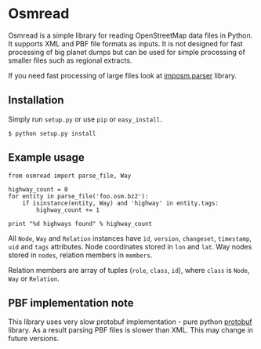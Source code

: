 # Osmread

Osmread is a simple library for reading OpenStreetMap data files in Python. It
supports XML and PBF file formats as inputs. It is not designed for fast
processing of big planet dumps but can be used for simple processing of smaller
files such as regional extracts.

If you need fast processing of large files look at 
[imposm.parser][imposm.parser] library.


## Installation

Simply run `setup.py` or use `pip` or `easy_install`.

    $ python setup.py install


## Example usage

    from osmread import parse_file, Way

    highway_count = 0
    for entity in parse_file('foo.osm.bz2'):
        if isinstance(entity, Way) and 'highway' in entity.tags:
            highway_count += 1

    print "%d highways found" % highway_count

All `Node`, `Way` and `Relation` instances have `id`, `version`, `changeset`,
`timestamp`, `uid` and `tags` attributes. Node coordinates stored in `lon` and
`lat`. Way nodes stored in `nodes`, relation members in `members`.

Relation members are array of tuples (`role`, `class`, `id`), where `class` is
`Node`, `Way` or `Relation`.

## PBF implementation note

This library uses very slow protobuf implementation - pure python 
[protobuf][protobuf] library. As a result parsing PBF files is slower than XML.
This may change in future versions.


[imposm.parser]: http://pypi.python.org/pypi/imposm.parser
[protobuf]: http://pypi.python.org/pypi/protobuf